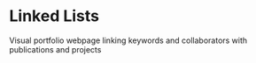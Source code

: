 # Linked Lists
Visual portfolio webpage linking keywords and collaborators with publications and projects

